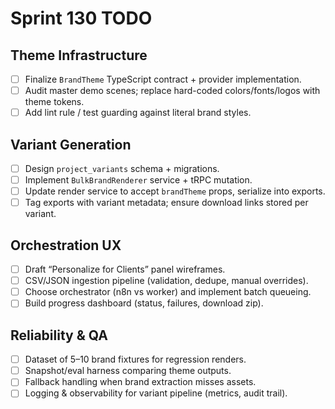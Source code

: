 # Sprint 130 TODO

## Theme Infrastructure
- [ ] Finalize `BrandTheme` TypeScript contract + provider implementation.
- [ ] Audit master demo scenes; replace hard-coded colors/fonts/logos with theme tokens.
- [ ] Add lint rule / test guarding against literal brand styles.

## Variant Generation
- [ ] Design `project_variants` schema + migrations.
- [ ] Implement `BulkBrandRenderer` service + tRPC mutation.
- [ ] Update render service to accept `brandTheme` props, serialize into exports.
- [ ] Tag exports with variant metadata; ensure download links stored per variant.

## Orchestration UX
- [ ] Draft “Personalize for Clients” panel wireframes.
- [ ] CSV/JSON ingestion pipeline (validation, dedupe, manual overrides).
- [ ] Choose orchestrator (n8n vs worker) and implement batch queueing.
- [ ] Build progress dashboard (status, failures, download zip).

## Reliability & QA
- [ ] Dataset of 5–10 brand fixtures for regression renders.
- [ ] Snapshot/eval harness comparing theme outputs.
- [ ] Fallback handling when brand extraction misses assets.
- [ ] Logging & observability for variant pipeline (metrics, audit trail).

